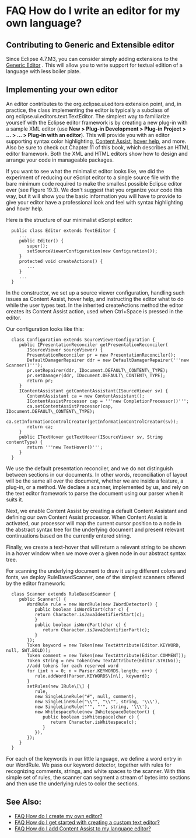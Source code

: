 FAQ How do I write an editor for my own language?
=================================================

Contributing to Generic and Extensible editor
---------------------------------------------

Since Eclipse 4.7.M3, you can consider simply adding extensions to the [Generic Editor](https://www.eclipse.org/eclipse/news/4.7/M3/#generic-editor) . This will allow you to write support for textual edition of a language with less boiler plate.

Implementing your own editor
----------------------------

An editor contributes to the org.eclipse.ui.editors extension point, and, in practice, the class implementing the editor is typically a subclass of org.eclipse.ui.editors.text.TextEditor. The simplest way to familiarize yourself with the Eclipse editor framework is by creating a new plug-in with a sample XML editor (use **New > Plug-in Development > Plug-in Project > ... > ... > Plug-in with an editor**). This will provide you with an editor supporting syntax color highlighting, [Content Assist](./FAQ_How_do_I_add_Content_Assist_to_my_language_editor.md "FAQ How do I add Content Assist to my language editor?"), [hover help](./FAQ_How_do_I_add_hover_support_to_my_text_editor.md "FAQ How do I add hover support to my text editor?"), and more. Also be sure to check out Chapter 11 of this book, which describes an HTML editor framework. Both the XML and HTML editors show how to design and arrange your code in manageable packages.

If you want to see what the minimalist editor looks like, we did the experiment of reducing our eScript editor to a single source file with the bare minimum code required to make the smallest possible Eclipse editor ever (see Figure 19.3). We don't suggest that you organize your code this way, but it will show you the basic information you will have to provide to give your editor have a professional look and feel with syntax highlighting and hover help.


Here is the structure of our minimalist eScript editor:

      public class Editor extends TextEditor {
         ...
         public Editor() {
            super();
            setSourceViewerConfiguration(new Configuration());
         }
         protected void createActions() {
            ...
         }
         ...
      }

In the constructor, we set up a source viewer configuration, handling such issues as Content Assist, hover help, and instructing the editor what to do while the user types text. In the inherited createActions method the editor creates its Content Assist action, used when Ctrl+Space is pressed in the editor.

Our configuration looks like this:

      class Configuration extends SourceViewerConfiguration {
         public IPresentationReconciler getPresentationReconciler(
            ISourceViewer sourceViewer) {
            PresentationReconciler pr = new PresentationReconciler();
            DefaultDamagerRepairer ddr = new DefaultDamagerRepairer('''new Scanner()''');
            pr.setRepairer(ddr, IDocument.DEFAULT\_CONTENT\_TYPE);
            pr.setDamager(ddr, IDocument.DEFAULT\_CONTENT\_TYPE);
            return pr;
         }
         IContentAssistant getContentAssistant(ISourceViewer sv) {
            ContentAssistant ca = new ContentAssistant();
            IContentAssistProcessor cap = '''new CompletionProcessor()''';
            ca.setContentAssistProcessor(cap, IDocument.DEFAULT\_CONTENT\_TYPE);
            ca.setInformationControlCreator(getInformationControlCreator(sv));
            return ca;
         }
         public ITextHover getTextHover(ISourceViewer sv, String contentType) {
            return '''new TextHover()''';
         }
      }

We use the default presentation reconciler, and we do not distinguish between sections in our documents. In other words, reconciliation of layout will be the same all over the document, whether we are inside a feature, a plug-in, or a method. We declare a scanner, implemented by us, and rely on the text editor framework to parse the document using our parser when it suits it.

Next, we enable Content Assist by creating a default Content Assistant and defining our own Content Assist processor. When Content Assist is activated, our processor will map the current cursor position to a node in the abstract syntax tree for the underlying document and present relevant continuations based on the currently entered string.

Finally, we create a text-hover that will return a relevant string to be shown in a hover window when we move over a given node in our abstract syntax tree.

For scanning the underlying document to draw it using different colors and fonts, we deploy RuleBasedScanner, one of the simplest scanners offered by the editor framework:

      class Scanner extends RuleBasedScanner {
         public Scanner() {
            WordRule rule = new WordRule(new IWordDetector() {
               public boolean isWordStart(char c) { 
               return Character.isJavaIdentifierStart(c); 
               }
               public boolean isWordPart(char c) {   
                  return Character.isJavaIdentifierPart(c); 
               }
            });
            Token keyword = new Token(new TextAttribute(Editor.KEYWORD, null, SWT.BOLD));
            Token comment = new Token(new TextAttribute(Editor.COMMENT));
            Token string = new Token(new TextAttribute(Editor.STRING));
            //add tokens for each reserved word
            for (int n = 0; n < Parser.KEYWORDS.length; n++) {
               rule.addWord(Parser.KEYWORDS\[n\], keyword);
            }
            setRules(new IRule\[\] {
               rule,
               new SingleLineRule("#", null, comment),
               new SingleLineRule("\\"", "\\"", string, '\\\'),
               new SingleLineRule("'", "'", string, '\\\'),
               new WhitespaceRule(new IWhitespaceDetector() {
                  public boolean isWhitespace(char c) {
                     return Character.isWhitespace(c);
                  }
               }),
            });
         }
      }

For each of the keywords in our little language, we define a word entry in our WordRule. We pass our keyword detector, together with rules for recognizing comments, strings, and white spaces to the scanner. With this simple set of rules, the scanner can segment a stream of bytes into sections and then use the underlying rules to color the sections.

See Also:
---------

*   [FAQ How do I create my own editor?](./FAQ_How_do_I_create_my_own_editor.md "FAQ How do I create my own editor?")
*   [FAQ How do I get started with creating a custom text editor?](./FAQ_How_do_I_get_started_with_creating_a_custom_text_editor.md "FAQ How do I get started with creating a custom text editor?")
*   [FAQ How do I add Content Assist to my language editor?](./FAQ_How_do_I_add_Content_Assist_to_my_language_editor.md "FAQ How do I add Content Assist to my language editor?")

